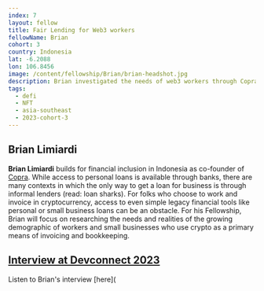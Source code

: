 ```yaml
---
index: 7
layout: fellow
title: Fair Lending for Web3 workers
fellowName: Brian
cohort: 3
country: Indonesia
lat: -6.2088
lon: 106.8456
image: /content/fellowship/Brian/brian-headshot.jpg
description: Brian investigated the needs of web3 workers through Copra Finance, a startup that designs web3 financial products for working folks in Jakarta, Indonesia
tags:
  - defi
  - NFT
  - asia-southeast
  - 2023-cohort-3
---
```


## Brian Limiardi

**Brian Limiardi** builds for financial inclusion in Indonesia as co-founder of [Copra](https://www.copra.finance/). While access to personal loans is available through banks, there are many contexts in which the only way to get a loan for business is through informal lenders (read: loan sharks). For folks who choose to work and invoice in cryptocurrency, access to even simple legacy financial tools like personal or small business loans can be an obstacle. For his Fellowship, Brian will focus on researching the needs and realities of the growing demographic of workers and small businesses who use crypto as a primary means of invoicing and bookkeeping.

## [Interview at Devconnect 2023](https://youtu.be/7W0EU9Qsu1Y?si=V6omURU5MijzUPxe)

Listen to Brian's interview [here](
